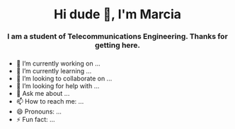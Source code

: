 <div id="header" align="center">
    <h1 align="center">Hi dude 👋, I'm Marcia</h1>
    <h3 align="center">I am a student of Telecommunications Engineering. Thanks for getting here.<h3>
</div>

<div id="budgets" align="center"></div>


- 🔭 I’m currently working on ...
- 🌱 I’m currently learning ...
- 👯 I’m looking to collaborate on ...
- 🤔 I’m looking for help with ...
- 💬 Ask me about ...
- 📫 How to reach me: ...
- 😄 Pronouns: ...
- ⚡ Fun fact: ...

